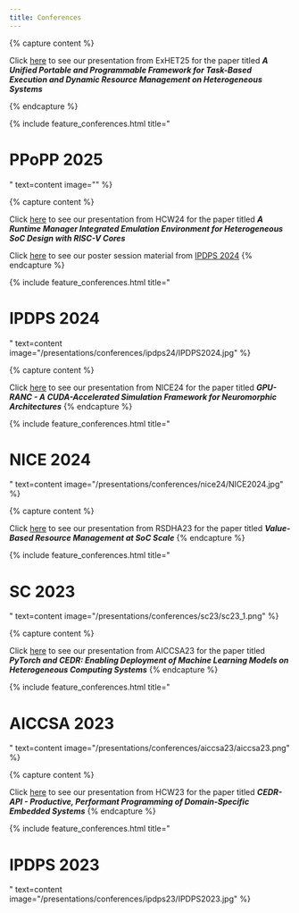 ```yaml
---
title: Conferences
---
```


<!-- Check out our tutorial presentation from <a href="./fpga24">FPGA 2024</a> -->

{% capture content %}

Click [here](./ppopp25/exhet_presentation.pdf) to see our presentation from ExHET25 for the paper titled ***A Unified Portable and Programmable Framework for Task-Based Execution and Dynamic Resource Management on Heterogeneous Systems***

{% endcapture %}

{% include feature_conferences.html title="<h1>PPoPP 2025</h1>" text=content image="" %}

{% capture content %}

Click [here](./ipdps24/HCW_presentation.pdf) to see our presentation from HCW24 for the paper titled ***A Runtime Manager Integrated Emulation Environment for Heterogeneous SoC Design with RISC-V Cores***

Click [here](./ipdps24/) to see our poster session material from [IPDPS 2024](https://www.ipdps.org/ipdps2024/index.html)
{% endcapture %}

{% include feature_conferences.html title="<h1>IPDPS 2024</h1>" text=content image="/presentations/conferences/ipdps24/IPDPS2024.jpg" %}

{% capture content %}

Click [here](./nice24/NICE_presentation.pdf) to see our presentation from NICE24 for the paper titled ***GPU-RANC​ - A CUDA-Accelerated Simulation​ Framework for Neuromorphic Architectures​***
{% endcapture %}

{% include feature_conferences.html title="<h1>NICE 2024</h1>" text=content image="/presentations/conferences/nice24/NICE2024.jpg" %}

{% capture content %}

Click [here](./sc23/RSDHA_presentation.pdf) to see our presentation from RSDHA23 for the paper titled ***Value-Based Resource Management at SoC Scale***
{% endcapture %}

{% include feature_conferences.html title="<h1>SC 2023</h1>" text=content image="/presentations/conferences/sc23/sc23_1.png" %}

{% capture content %}

Click [here](./aiccsa23/AICCSA_presentation.pdf) to see our presentation from AICCSA23 for the paper titled ***PyTorch and CEDR: Enabling Deployment of Machine Learning Models on Heterogeneous Computing Systems***
{% endcapture %}

{% include feature_conferences.html title="<h1>AICCSA 2023</h1>" text=content image="/presentations/conferences/aiccsa23/aiccsa23.png" %}

{% capture content %}

Click [here](./ipdps23/HCW_presentation.pdf) to see our presentation from HCW23 for the paper titled ***CEDR-API - Productive, Performant Programming of Domain-Specific Embedded Systems***
{% endcapture %}

{% include feature_conferences.html title="<h1>IPDPS 2023</h1>" text=content image="/presentations/conferences/ipdps23/IPDPS2023.jpg" %}